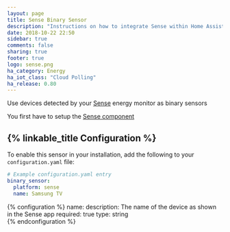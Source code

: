 ```yaml
---
layout: page
title: Sense Binary Sensor
description: "Instructions on how to integrate Sense within Home Assistant."
date: 2018-10-22 22:50
sidebar: true
comments: false
sharing: true
footer: true
logo: sense.png
ha_category: Energy
ha_iot_class: "Cloud Polling"
ha_release: 0.80
---
```


Use devices detected by your [Sense](https://sense.com)  energy monitor as binary sensors

You first have to setup the [Sense component](/components/sense/)

## {% linkable_title Configuration %}

To enable this sensor in your installation, add the following to your `configuration.yaml` file:

```yaml
# Example configuration.yaml entry
binary_sensor:
  platform: sense
  name: Samsung TV
```

{% configuration %}
name:
  description: The name of the device as shown in the Sense app
  required: true
  type: string  
{% endconfiguration %}
